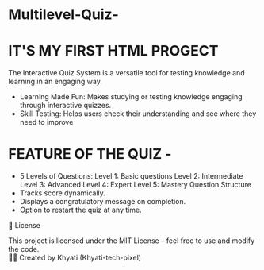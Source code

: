 # Multilevel-Quiz-
# IT'S MY FIRST HTML PROGECT 
The Interactive Quiz System is a versatile tool for testing knowledge and learning in an engaging way.
* Learning Made Fun: Makes studying or testing knowledge engaging through interactive quizzes.
* Skill Testing: Helps users check their understanding and see where they need to improve
# FEATURE OF THE QUIZ -
* 5 Levels of Questions:
Level 1: Basic questions
Level 2: Intermediate
Level 3: Advanced
Level 4: Expert
Level 5: Mastery Question Structure
* Tracks score dynamically.
* Displays a congratulatory message on completion.
* Option to restart the quiz at any time.
 
📜 License

This project is licensed under the MIT License – feel free to use and modify the code.  
👩‍💻 Created by Khyati (Khyati-tech-pixel)










